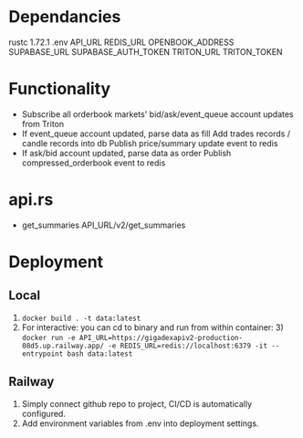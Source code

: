 # Dependancies
rustc 1.72.1
.env
 API_URL
 REDIS_URL
 OPENBOOK_ADDRESS
 SUPABASE_URL
 SUPABASE_AUTH_TOKEN
 TRITON_URL
 TRITON_TOKEN

# Functionality
 - Subscribe all orderbook markets' bid/ask/event_queue account updates from Triton
 - If event_queue account updated, parse data as fill
   Add trades records / candle records into db
   Publish price/summary update event to redis
 - If ask/bid account updated, parse data as order
   Publish compressed_orderbook event to redis

# api.rs
 - get_summaries
  API_URL/v2/get_summaries

# Deployment

## Local
1) `docker build . -t data:latest`
2) For interactive: you can cd to binary and run from within container:
   3) `docker run -e API_URL=https://gigadexapiv2-production-08d5.up.railway.app/ -e REDIS_URL=redis://localhost:6379 -it --entrypoint bash data:latest`

## Railway
1) Simply connect github repo to project, CI/CD is automatically configured.
2) Add environment variables from .env into deployment settings.